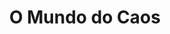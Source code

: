 ---
Numero: 323
title: O Mundo do Caos
Autor: Clifford D Simak
Co-autor: 
Ano-de-Publicacao: 1984
Titulo-original: Special Deliverance
Tradutor: Eurico da Fonseca
Co-tradutor: 
Ano-de-edicao: 1982
alias: Clifford-D-Simak
Autor2-alias: 
Tradutor1-alias: Eurico-da-Fonseca
Tradutor2-alias: 
Titulo-link: 323-O-Mundo-do-Caos
Capa: António Pedro
pags: 238
Capa-link: Antonio-Pedro
---